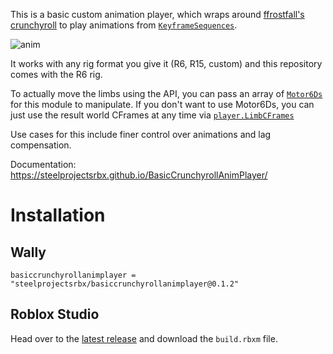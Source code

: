 This is a basic custom animation player, which wraps around [ffrostfall's crunchyroll](https://github.com/ffrostfall/crunchyroll) to play animations from [`KeyframeSequences`](https://create.roblox.com/docs/reference/engine/classes/KeyframeSequence).


![anim](https://github.com/user-attachments/assets/20c4fef7-9eeb-4935-b2ca-038187333e7e)


It works with any rig format you give it (R6, R15, custom) and this repository comes with the R6 rig.

To actually move the limbs using the API, you can pass an array of [`Motor6Ds`](https://create.roblox.com/docs/reference/engine/classes/Motor6D) for this module to manipulate. If you don't want to use Motor6Ds, you can just use the result world CFrames at any time via [`player.LimbCFrames`](https://steelprojectsrbx.github.io/BasicCrunchyrollAnimPlayer/api/#limbcframes-string-cframe)

Use cases for this include finer control over animations and lag compensation.

Documentation: https://steelprojectsrbx.github.io/BasicCrunchyrollAnimPlayer/

# Installation

## Wally
```
basiccrunchyrollanimplayer = "steelprojectsrbx/basiccrunchyrollanimplayer@0.1.2"
```

## Roblox Studio
Head over to the [latest release](https://github.com/SteelProjectsRBX/BasicCrunchyrollAnimPlayer/releases) and download the `build.rbxm` file.